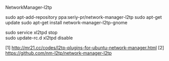 NetworkManager-l2tp

sudo apt-add-repository ppa:seriy-pr/network-manager-l2tp
sudo apt-get update
sudo apt-get install network-manager-l2tp-gnome

sudo service xl2tpd stop                                   
sudo update-rc.d xl2tpd disable


[1] http://mr21.cc/codes/l2tp-plugins-for-ubuntu-network-manager.html
[2] https://github.com/nm-l2tp/network-manager-l2tp
